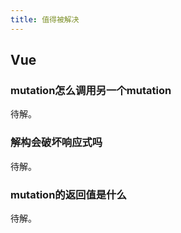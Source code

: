 ```yaml
---
title: 值得被解决
---
```

## Vue
### mutation怎么调用另一个mutation
待解。

### 解构会破坏响应式吗
待解。

### mutation的返回值是什么
待解。